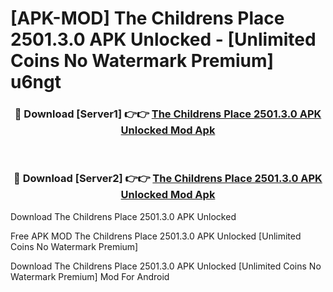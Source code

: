 # [APK-MOD] The Childrens Place 2501.3.0 APK Unlocked - [Unlimited Coins No Watermark Premium] u6ngt



<div align="center">
<h3>🔴 Download [Server1] 👉👉 <a href="https://momento.my/?title=The_Childrens_Place_2501.3.0_APK_Unlocked">The Childrens Place 2501.3.0 APK Unlocked Mod Apk</a></h3><br>

<h3>🔴 Download [Server2] 👉👉 <a href="https://momento.my/?title=The_Childrens_Place_2501.3.0_APK_Unlocked">The Childrens Place 2501.3.0 APK Unlocked Mod Apk</a></h3>
</div>



Download The Childrens Place 2501.3.0 APK Unlocked 

Free APK MOD The Childrens Place 2501.3.0 APK Unlocked [Unlimited Coins No Watermark Premium]

Download The Childrens Place 2501.3.0 APK Unlocked [Unlimited Coins No Watermark Premium] Mod For Android
